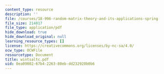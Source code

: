 ```yaml
---
content_type: resource
description: ''
file: /courses/18-996-random-matrix-theory-and-its-applications-spring-2004/0ea0900267b4226380ebdd232920b0b6_wintsaltc.pdf
file_size: 214017
file_type: application/pdf
hide_download: true
hide_download_original: null
learning_resource_types: []
license: https://creativecommons.org/licenses/by-nc-sa/4.0/
ocw_type: OCWFile
resourcetype: Document
title: wintsaltc.pdf
uid: 0ea09002-67b4-2263-80eb-dd232920b0b6
---
```


